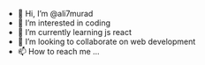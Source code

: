 - 👋 Hi, I’m @ali7murad
- 👀 I’m interested in coding 
- 🌱 I’m currently learning js react
- 💞️ I’m looking to collaborate on web development
- 📫 How to reach me ...

<!---
ali7murad/ali7murad is a ✨ special ✨ repository because its `README.md` (this file) appears on your GitHub profile.
You can click the Preview link to take a look at your changes.
--->
